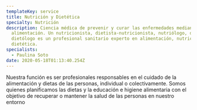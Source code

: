 ```yaml
---
templateKey: service
title: Nutrición y Dietética
specialty: Nutrición
description: Ciencia médica de prevenir y curar las enfermedades mediante la
  alimentación. Un nutricionista, dietista-nutricionista, nutriólogo, dietista o
  dietólogo es un profesional sanitario experto en alimentación, nutrición y
  dietética.
specialists:
  - Paulina Soto
date: 2020-05-18T01:13:40.254Z
---
```

Nuestra función es ser profesionales responsables en el cuidado de la alimentación y dietas de las personas, individual o colectivamente. Somos quienes planificamos las dietas y la educación e higiene alimentaria con el objetivo de recuperar o mantener la salud de las personas en nuestro entorno